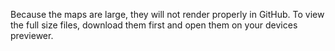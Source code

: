 Because the maps are large, they will not render properly in GitHub.  To view the full size files, download them first
and open them on your devices previewer.
